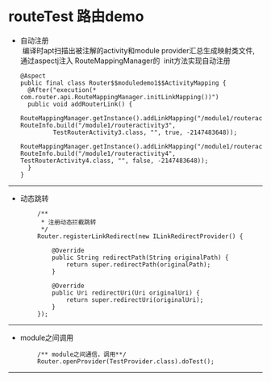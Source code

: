 # routeTest 路由demo
* 自动注册  
  编译时apt扫描出被注解的activity和module provider汇总生成映射类文件, 通过aspectj注入 RouteMappingManager的
  init方法实现自动注册  
  ```
  @Aspect
  public final class Router$$moduledemo1$$ActivityMapping {
    @After("execution(* com.router.api.RouteMappingManager.initLinkMapping())")
    public void addRouterLink() {
      RouteMappingManager.getInstance().addLinkMapping("/module1/routeractivity3", RouteInfo.build("/module1/routeractivity3",
           TestRouterActivity3.class, "", true, -2147483648));
      RouteMappingManager.getInstance().addLinkMapping("/module1/routeractivity4", RouteInfo.build("/module1/routeractivity4",            TestRouterActivity4.class, "", false, -2147483648));
    }
  }  
  ```
***
* 动态跳转  
```
        /**
         * 注册动态拦截跳转
         */
        Router.registerLinkRedirect(new ILinkRedirectProvider() {

            @Override
            public String redirectPath(String originalPath) {
                return super.redirectPath(originalPath);
            }

            @Override
            public Uri redirectUri(Uri originalUri) {
                return super.redirectUri(originalUri);
            }
        });
```
***
* module之间调用  
```
        /** module之间通信，调用**/
        Router.openProvider(TestProvider.class).doTest();
```
***
